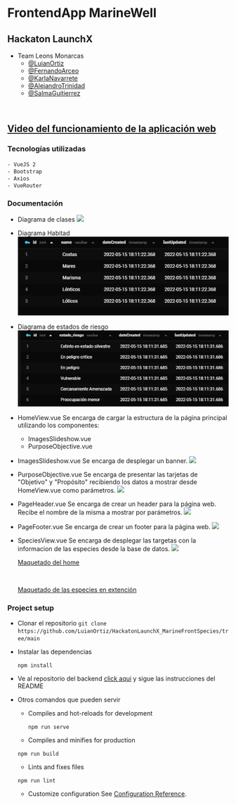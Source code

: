 # FrontendApp MarineWell 
##  Hackaton LaunchX
- Team Leons Monarcas
    - [@LuianOrtiz](https://github.com/LuianOrtiz)
    - [@FernandoArceo](https://github.com/FerchoArceo)
    - [@KarlaNavarrete](https://github.com/KarlaINZ25)
    - [@AlejandroTrinidad](https://github.com/AlejandroTrinidad97)
    - [@SalmaGuitierrez](https://github.com/Pagutri)
<br>

## [Video del funcionamiento de la aplicación web](https://www.youtube.com/watch?v=VWlEbRhm9rY&t=1s&ab_channel=%C3%81ngelOrtiz)


### Tecnologías utilizadas
    - VueJS 2
    - Bootstrap
    - Axios
    - VueRouter

### Documentación
- Diagrama de clases 
    <img src="documentacion\diagramaUML_MarineWell.png">
    <br>

- Diagrama Habitad
    <img src="documentacion\tbl_Habitad.png">
    <br>

- Diagrama de estados de riesgo
    <img src="documentacion\tbl_EstadoRiesgo.png">
    <br>

- HomeView.vue
Se encarga de cargar la estructura de la página principal utilizando los componentes: 
    * ImagesSlideshow.vue
    * PurposeObjective.vue

- ImagesSlideshow.vue
    Se encarga de desplegar un banner.
    <img src="documentacion\BannerHome.png">
    <br>

- PurposeObjective.vue
Se encarga de presentar las tarjetas de "Objetivo" y "Propósito" recibiendo los datos a mostrar desde HomeView.vue como parámetros.
    <img src="documentacion\propositosHome.png">
    <br>


- PageHeader.vue
Se encarga de crear un header para la página web. Recibe el nombre de la misma a mostrar por parámetros.
    <img src="documentacion\Nabvar.png">
    <br>

- PageFooter.vue
Se encarga de crear un footer para la página web.
    <img src="documentacion\Footer.png">
    <br>
- SpeciesView.vue
Se encarga de desplegar las targetas con la informacion de las especies desde la base de datos. 
    <img src="documentacion\CardAnimalSpecies.png">
    <br>

    [Maquetado del home](./documentacion/HomeView.png)
    
    <br>

    [Maquetado de las especies en extención](./documentacion/SpeciesView.png)

### Project setup
- Clonar el repositorio 
        `git clone https://github.com/LuianOrtiz/HackatonLaunchX_MarineFrontSpecies/tree/main`

- Instalar las dependencias 
    ```
    npm install
    ```
    
- Ve al repositorio del backend [click aqui](https://github.com/LuianOrtiz/HackatonLaunchX_MarineBackSpecies) y sigue las instrucciones del README

- Otros comandos que pueden servir

    - Compiles and hot-reloads for development
        ```
        npm run serve
        ```

    - Compiles and minifies for production
    ```
    npm run build
    ```

    - Lints and fixes files
    ```
    npm run lint
    ```

    - Customize configuration
    See [Configuration Reference](https://cli.vuejs.org/config/).
